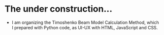 # The under construction...

+ I am organizing the Timoshenko Beam Model Calculation Method, which I prepared with Python code, as UI-UX with HTML, JavaScript and CSS.
